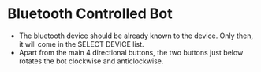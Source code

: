 # Bluetooth Controlled Bot
* The bluetooth device should be already known to the device. Only then, it will come in the SELECT DEVICE list.
* Apart from the main 4 directional buttons, the two buttons just below rotates the bot clockwise and anticlockwise.
